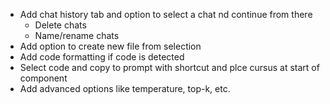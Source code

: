 - Add chat history tab and option to select a chat nd continue from there
    - Delete chats
    - Name/rename chats
- Add option to create new file from selection
- Add code formatting if code is detected
- Select code and copy to prompt with shortcut and plce cursus at start of component
- Add advanced options like temperature, top-k, etc.
